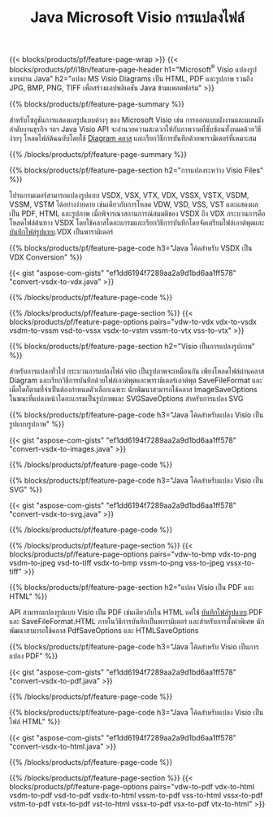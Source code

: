 ﻿---
title: Java Microsoft Visio การแปลงไฟล์
url: /th/java/conversion/
description: แปลงรูปแบบ Microsoft Visio VSDX VSX VDX VTX VSSX VSTX VSDM VSTM VSSM VDW VSD VST VSS เป็นรูปภาพ HTML และ PDF ด้วยโค้ด Java สองสามบรรทัด
---
{{< blocks/products/pf/feature-page-wrap >}}
{{< blocks/products/pf/i18n/feature-page-header h1="Microsoft<sup>&reg;</sup> Visio แปลงรูปแบบผ่าน Java" h2="แปลง MS Visio Diagrams เป็น HTML, PDF และรูปภาพ รวมถึง JPG, BMP, PNG, TIFF เพื่อสร้างแอปพลิเคชัน Java ข้ามแพลตฟอร์ม" >}}

{{% blocks/products/pf/feature-page-summary %}}

สำหรับโซลูชันการแสดงผลรูปแบบต่างๆ ของ Microsoft Visio เช่น การออกแบบผังงานและแผนผังลำดับงานธุรกิจ ฯลฯ Java Visio API จะอำนวยความสะดวกให้กับภาพวาดที่ซับซ้อนทั้งหมดด้วยวิธีง่ายๆ โหลดไฟล์ต้นฉบับโดยใช้ [Diagram คลาส](https://apireference.aspose.com/diagram/java/com.aspose.diagram/Diagram) และเรียกวิธีการบันทึกด้วยพารามิเตอร์ที่เหมาะสม

{{% /blocks/products/pf/feature-page-summary %}}

{{% blocks/products/pf/feature-page-section h2="การแปลงระหว่าง Visio Files" %}}

โปรแกรมเมอร์สามารถแปลงรูปแบบ VSDX, VSX, VTX, VDX, VSSX, VSTX, VSDM, VSSM, VSTM ได้อย่างง่ายดาย เช่นเดียวกับการโหลด VDW, VSD, VSS, VST และแสดงผลเป็น PDF, HTML และรูปภาพ เมื่อพิจารณาสถานการณ์สมมติของ VSDX ถึง VDX กระบวนการคือ โหลดไฟล์ต้นทาง VSDX โดยใช้คลาสไดอะแกรมและเรียกวิธีการบันทึกโดยจัดเตรียมไฟล์เอาต์พุตและ [บันทึกไฟล์รูปแบบ](https://apireference.aspose.com/diagram/java/com.aspose.diagram/SaveFileFormat).VDX เป็นพารามิเตอร์ 

{{% blocks/products/pf/feature-page-code h3="Java โค้ดสำหรับ VSDX เป็น VDX Conversion" %}}

{{< gist "aspose-com-gists" "ef1dd6194f7289aa2a9d1bd6aa1ff578" "convert-vsdx-to-vdx.java" >}}

{{% /blocks/products/pf/feature-page-code %}}

{{% /blocks/products/pf/feature-page-section %}}
{{< blocks/products/pf/feature-page-options pairs="vdw-to-vdx vdx-to-vsdx vsdm-to-vssm vsd-to-vssx vsdx-to-vstm vssm-to-vtx vss-to-vtx" >}}

{{% blocks/products/pf/feature-page-section h2="Visio เป็นการแปลงรูปภาพ" %}}

สำหรับการแปลงทั่วไป กระบวนการแปลงไฟล์ viio เป็นรูปภาพจะเหมือนกัน เพียงโหลดไฟล์ผ่านคลาส Diagram และเรียกวิธีการบันทึกด้วยไฟล์เอาต์พุตและพารามิเตอร์เอาต์พุต SaveFileFormat และเมื่อใดก็ตามที่จำเป็นต้องกำหนดตัวเลือกเฉพาะ นักพัฒนาสามารถใช้คลาส ImageSaveOptions ในขณะที่แปลงหน้าไดอะแกรมเป็นรูปภาพและ SVGSaveOptions สำหรับการแปลง SVG

{{% blocks/products/pf/feature-page-code h3="Java โค้ดสำหรับแปลง Visio เป็นรูปแบบรูปภาพ" %}}

{{< gist "aspose-com-gists" "ef1dd6194f7289aa2a9d1bd6aa1ff578" "convert-vsdx-to-images.java" >}}

{{% /blocks/products/pf/feature-page-code %}}

{{% blocks/products/pf/feature-page-code h3="Java โค้ดสำหรับแปลง Visio เป็น SVG" %}}

{{< gist "aspose-com-gists" "ef1dd6194f7289aa2a9d1bd6aa1ff578" "convert-vsdx-to-svg.java" >}}

{{% /blocks/products/pf/feature-page-code %}}

{{% /blocks/products/pf/feature-page-section %}}
{{< blocks/products/pf/feature-page-options pairs="vdw-to-bmp vdx-to-png vsdm-to-jpeg vsd-to-tiff vsdx-to-bmp vssm-to-png vss-to-jpeg vssx-to-tiff" >}}

{{% blocks/products/pf/feature-page-section h2="แปลง Visio เป็น PDF และ HTML" %}}

API สามารถแปลงรูปแบบ Visio เป็น PDF เช่นเดียวกับใน HTML แค่ใช้ [บันทึกไฟล์รูปแบบ](https://apireference.aspose.com/diagram/java/com.aspose.diagram/SaveFileFormat).PDF และ SaveFileFormat.HTML ภายในวิธีการบันทึกเป็นพารามิเตอร์ และสำหรับการตั้งค่าพิเศษ นักพัฒนาสามารถใช้คลาส PdfSaveOptions และ HTMLSaveOptions

{{% blocks/products/pf/feature-page-code h3="Java โค้ดสำหรับ Visio เป็นการแปลง PDF" %}}

{{< gist "aspose-com-gists" "ef1dd6194f7289aa2a9d1bd6aa1ff578" "convert-vsdx-to-pdf.java" >}}

{{% /blocks/products/pf/feature-page-code %}}

{{% blocks/products/pf/feature-page-code h3="Java โค้ดสำหรับแปลง Visio เป็นไฟล์ HTML" %}}

{{< gist "aspose-com-gists" "ef1dd6194f7289aa2a9d1bd6aa1ff578" "convert-vsdx-to-html.java" >}}

{{% /blocks/products/pf/feature-page-code %}}

{{% /blocks/products/pf/feature-page-section %}}
{{< blocks/products/pf/feature-page-options pairs="vdw-to-pdf vdx-to-html vsdm-to-pdf vsd-to-pdf vsdx-to-html vssm-to-pdf vss-to-html vssx-to-pdf vstm-to-pdf vstx-to-pdf vst-to-html vssx-to-pdf vsx-to-pdf vtx-to-html" >}}